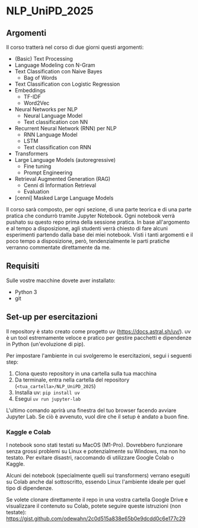 # NLP_UniPD_2025
## Argomenti
Il corso tratterà nel corso di due giorni questi argomenti:
- (Basic) Text Processing
- Language Modeling con N-Gram
- Text Classification con Naive Bayes
  - Bag of Words
- Text Classification con Logistic Regression
- Embeddings
  - TF-IDF
  - Word2Vec
- Neural Networks per NLP
  - Neural Language Model 
  - Text classification con NN
- Recurrent Neural Network (RNN) per NLP
  - RNN Language Model
  - LSTM
  - Text classification con RNN
- Transformers
- Large Language Models (autoregressive)
  - Fine tuning
  - Prompt Engineering
- Retrieval Augmented Generation (RAG)
  - Cenni di Information Retrieval
  - Evaluation
- [cenni] Masked Large Language Models

Il corso sarà composto, per ogni sezione, di una parte teorica e di una parte pratica che condurrò tramite Jupyter Notebook. Ogni notebook verrà pushato su questo repo prima della sessione pratica. In base all'argomento e al tempo a disposizione, agli studenti verrà chiesto di fare alcuni esperimenti partendo dalla base dei miei notebook. Visti i tanti argomenti e il poco tempo a disposizione, però, tendenzialmente le parti pratiche verranno commentate direttamente da me. 

## Requisiti
Sulle vostre macchine dovete aver installato:
- Python 3
- git

## Set-up per esercitazioni
Il repository è stato creato come progetto uv (https://docs.astral.sh/uv/). uv è un tool estremamente veloce e pratico per gestire pacchetti e dipendenze in Python (un'evoluzione di pip). 

Per impostare l'ambiente in cui svolgeremo le esercitazioni, segui i seguenti step:
1. Clona questo repository in una cartella sulla tua macchina
2. Da terminale, entra nella cartella del repository (`<tua_cartella>/NLP_UniPD_2025`)
3. Installa uv: `pip install uv`
4. Esegui `uv run jupyter-lab`

L'ultimo comando aprirà una finestra del tuo browser facendo avviare Jupyter Lab. Se ciò è avvenuto, vuol dire che il setup è andato a buon fine. 

### Kaggle e Colab
I notebook sono stati testati su MacOS (M1-Pro). Dovrebbero funzionare senza grossi problemi su Linux e potenzialmente su Windows, ma non ho testato. Per evitare disastri, raccomando di utilizzare Google Colab o Kaggle. 

Alcuni dei notebook (specialmente quelli sui transformers) verrano eseguiti su Colab anche dal sottoscritto, essendo Linux l'ambiente ideale per quel tipo di dipendenze. 

Se volete clonare direttamente il repo in una vostra cartella Google Drive e visualizzare il contenuto su Colab, potete seguire queste istruzioni (non testate): https://gist.github.com/odewahn/2c0d515a838e65b0e9dcdd0c6e177c29
